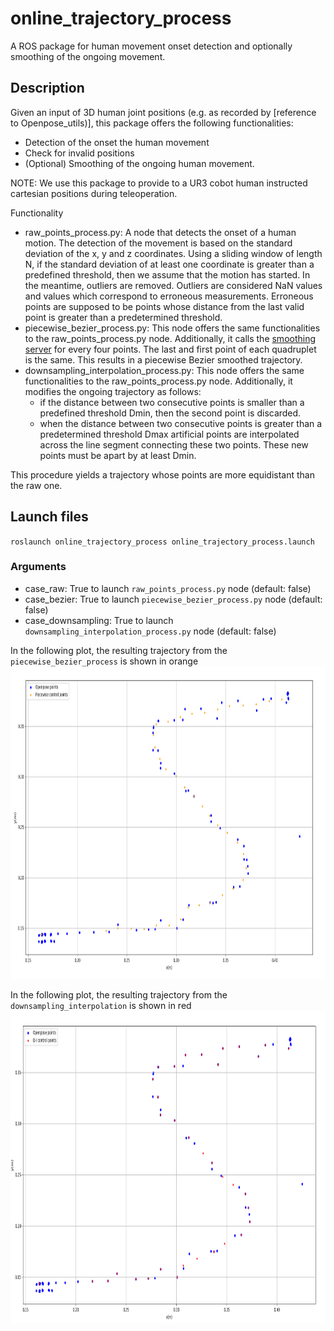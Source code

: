 # online_trajectory_process
A ROS package for human movement onset detection and optionally smoothing of the ongoing movement. 

## Description
Given an input of 3D human joint positions (e.g. as recorded by [reference to Openpose_utils)], this package offers the following functionalities:
* Detection of the onset the human movement
* Check for invalid positions
* (Optional) Smoothing of the ongoing human movement. 
 
NOTE: We use this package to provide to a UR3 cobot human instructed cartesian positions during teleoperation. 


Functionality
* raw_points_process.py: A node that detects the onset of a human motion. The detection of the movement is based on the standard deviation of the x, y and z coordinates. Using a sliding window of length N, if the standard deviation of at least one coordinate is greater than a predefined threshold, then we assume that the motion has started. In the meantime, outliers are removed. Outliers are considered NaN values and values which correspond to erroneous measurements. Erroneous points are supposed to be points whose distance from the last valid point is greater than a predetermined threshold. 
* piecewise_bezier_process.py: This node offers the same functionalities to the raw_points_process.py node. Additionally,  it calls the [smoothing server](https://github.com/thanasists/trajectory_smoothing) for every four points. The last and first point of each quadruplet is the same. This results in a piecewise Bezier smoothed trajectory.
* downsampling_interpolation_process.py:  This node offers the same functionalities to the raw_points_process.py node. Additionally, it modifies the ongoing trajectory as follows: 
  * if the distance between two consecutive points is smaller than a predefined threshold Dmin, then the second point is discarded. 
  * when the distance between two consecutive points is greater than a predetermined threshold Dmax artificial points are interpolated across the line segment connecting these two points. These new points must be apart by at least Dmin.

This procedure yields a trajectory whose points are more equidistant than the raw one.

## Launch files
`roslaunch online_trajectory_process online_trajectory_process.launch`
### Arguments
* case_raw: True to launch `raw_points_process.py` node (default: false)
* case_bezier: True to launch `piecewise_bezier_process.py` node (default: false)
* case_downsampling: True to launch `downsampling_interpolation_process.py` node (default: false)


In the following plot, the resulting trajectory from the `piecewise_bezier_process` is shown in orange
<img src="https://github.com/ThanasisTs/trajectory_process_utils/blob/master/online_trajectory_process/PW_BZ.png" width="1000" height="500">


In the following plot, the resulting trajectory from the `downsampling_interpolation` is shown in red
<img src="https://github.com/ThanasisTs/trajectory_process_utils/blob/master/online_trajectory_process/DI.png" width="1000" height="500">
